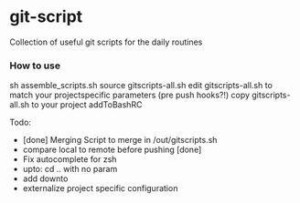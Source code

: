 # git-script
Collection of useful git scripts for the daily routines


### How to use

sh assemble_scripts.sh
source gitscripts-all.sh
edit gitscripts-all.sh to match your projectspecific parameters (pre push hooks?!)
copy gitscripts-all.sh to your project
addToBashRC


Todo:
- [done] Merging Script to merge in /out/gitscripts.sh
- compare local to remote before pushing [done]
- Fix autocomplete for zsh
- upto: cd .. with no param
- add downto
- externalize project specific configuration
